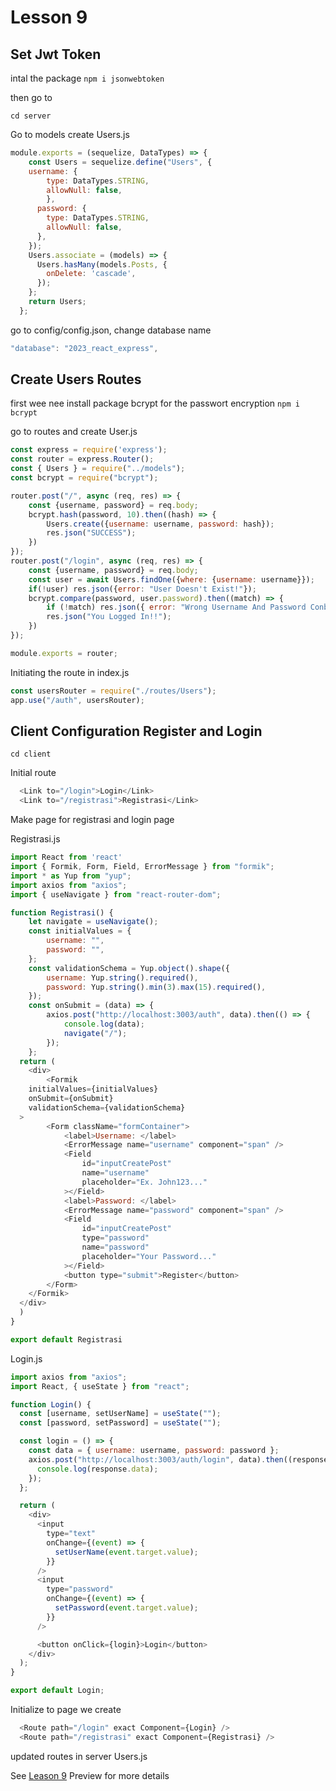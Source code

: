 # Lesson 9

## Set Jwt Token

intal the package `npm i jsonwebtoken`

then go to 

`cd server`

Go to models create Users.js

```javascript
module.exports = (sequelize, DataTypes) => {
    const Users = sequelize.define("Users", {
    username: {
        type: DataTypes.STRING,
        allowNull: false,
        },
      password: {
        type: DataTypes.STRING,
        allowNull: false,
      },
    });
    Users.associate = (models) => {
      Users.hasMany(models.Posts, {
        onDelete: 'cascade',
      });
    };
    return Users;
  };
```

go to config/config.json, change database name

```javascript
"database": "2023_react_express",
```

## Create Users Routes

first wee nee install package bcrypt for the passwort encryption
`npm i bcrypt`

go to routes and create User.js

```javascript
const express = require('express');
const router = express.Router();
const { Users } = require("../models");
const bcrypt = require("bcrypt");

router.post("/", async (req, res) => {
    const {username, password} = req.body;
    bcrypt.hash(password, 10).then((hash) => {
        Users.create({username: username, password: hash});
        res.json("SUCCESS");
    })
});
router.post("/login", async (req, res) => {
    const {username, password} = req.body;
    const user = await Users.findOne({where: {username: username}});
    if(!user) res.json({error: "User Doesn't Exist!"});
    bcrypt.compare(password, user.password).then((match) => {
        if (!match) res.json({ error: "Wrong Username And Password Conbination"});
        res.json("You Logged In!!");
    })
});

module.exports = router;
```

Initiating the route in index.js

```javascript
const usersRouter = require("./routes/Users");
app.use("/auth", usersRouter);
```

## Client Configuration Register and Login

`cd client`

Initial route

```javascript
  <Link to="/login">Login</Link>
  <Link to="/registrasi">Registrasi</Link>
```

Make page for registrasi and login page

Registrasi.js

```javascript
import React from 'react'
import { Formik, Form, Field, ErrorMessage } from "formik";
import * as Yup from "yup";
import axios from "axios";
import { useNavigate } from "react-router-dom";

function Registrasi() {
    let navigate = useNavigate();
    const initialValues = {
        username: "",
        password: "",
    };
    const validationSchema = Yup.object().shape({
        username: Yup.string().required(),
        password: Yup.string().min(3).max(15).required(),
    });
    const onSubmit = (data) => {
        axios.post("http://localhost:3003/auth", data).then(() => {
            console.log(data);
            navigate("/");
        });
    };
  return (
    <div>
        <Formik
    initialValues={initialValues}
    onSubmit={onSubmit}
    validationSchema={validationSchema}
  >
        <Form className="formContainer">
            <label>Username: </label>
            <ErrorMessage name="username" component="span" />
            <Field
                id="inputCreatePost"
                name="username"
                placeholder="Ex. John123..."
            ></Field>
            <label>Password: </label>
            <ErrorMessage name="password" component="span" />
            <Field
                id="inputCreatePost"
                type="password"
                name="password"
                placeholder="Your Password..."
            ></Field>
            <button type="submit">Register</button>
        </Form>
    </Formik>
  </div>
  )
}

export default Registrasi
```

Login.js

```javascript
import axios from "axios";
import React, { useState } from "react";

function Login() {
  const [username, setUserName] = useState("");
  const [password, setPassword] = useState("");

  const login = () => {
    const data = { username: username, password: password };
    axios.post("http://localhost:3003/auth/login", data).then((response) => {
      console.log(response.data);
    });
  };

  return (
    <div>
      <input
        type="text"
        onChange={(event) => {
          setUserName(event.target.value);
        }}
      />
      <input
        type="password"
        onChange={(event) => {
          setPassword(event.target.value);
        }}
      />

      <button onClick={login}>Login</button>
    </div>
  );
}

export default Login;
```

Initialize to page we create

```javascript
  <Route path="/login" exact Component={Login} />
  <Route path="/registrasi" exact Component={Registrasi} />
```

updated routes in server Users.js

See [Leason 9](https://lesson2.com) Preview for more details
